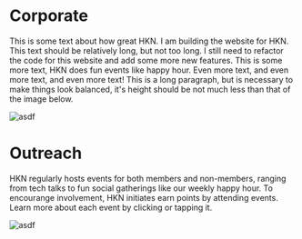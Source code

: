 <script>
    import Events from "../components/Events.svelte";
    import calendar from "./calendar";
</script>

# Corporate

This is some text about how great HKN. I am building the website for HKN. This text should be relatively long, but not too long. I still need to refactor the code for this website and add some more new features. This is some more text, HKN does fun events like happy hour. Even more text, and even more text, and even more text! This is a long paragraph, but is necessary to make things look balanced, it's height should be not much less than that of the image below.

![asdf](https://www.smithgroup.com/sites/default/files/styles/slideshow_mobile_1x/public/2018-07/UIUC-ECE-10_1.jpg?h=33c22240&itok=B05fCdr5)

# Outreach

HKN regularly hosts events for both members and non-members, ranging from
tech talks to fun social gatherings like our weekly happy hour. To
encourange involvement, HKN initiates earn points by attending events.
Learn more about each event by clicking or tapping it.

![asdf](https://www.smithgroup.com/sites/default/files/styles/slideshow_mobile_1x/public/2018-07/UIUC-ECE-10_1.jpg?h=33c22240&itok=B05fCdr5)
